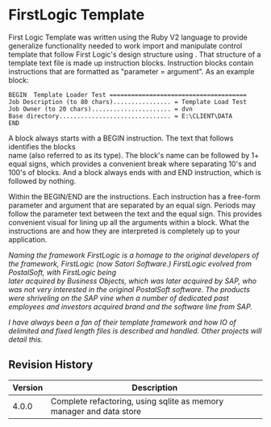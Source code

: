 # FirstLogic Template

First Logic Template was written using the Ruby V2 language to provide generalize 
functionality needed to work import and manipulate control template that follow 
First Logic's design structure using . That structure of a template text file is 
made up instruction blocks.  Instruction blocks contain instructions that are 
formatted as "parameter = argument".  As an example block:

```
BEGIN  Template Loader Test ======================================
Job Description (to 80 chars)................ = Template Load Test
Job Owner (to 20 chars)...................... = dvn
Base directory............................... = E:\CLIENT\DATA
END
```

A block always starts with a BEGIN instruction.  The text that follows identifies the blocks  
name (also referred to as its type). The block's name can be followed by 1+ equal signs, which 
provides a convenient break where separating 10's and 100's of blocks. And a block always
ends with and END instruction, which is followed by nothing.

Within the BEGIN/END are the instructions. Each instruction has a free-form parameter and argument 
that are separated by an equal sign. Periods may follow the parameter text between the text and 
the equal sign. This provides convenient visual for lining up all the arguments within a block. 
What the instructions are and how they are interpreted is completely up to your application.

_Naming the framework FirstLogic is a homage to the original developers of the framework, 
FirstLogic (now Satori Software.) FirstLogic evolved from PostalSoft, with FirstLogic being   
later acquired by Business Objects, which was later acquired by SAP, who was not very
interested in the original PostalSoft software. The products were shriveling on the SAP vine 
when a number of dedicated past employees and investors acquired brand and the software line 
from SAP._

_I have always been a fan of their template framework and how IO of delimited and fixed length files 
is described and handled. Other projects will detail this._

## Revision History
| Version | Description |   
| --- | --- |
| 4.0.0   | Complete refactoring, using sqlite as memory manager and data store |
